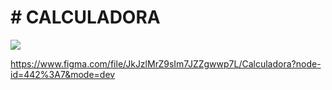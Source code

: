 # # CALCULADORA

![](./assents/calculadora.png)

https://www.figma.com/file/JkJzlMrZ9sIm7JZZgwwp7L/Calculadora?node-id=442%3A7&mode=dev
